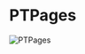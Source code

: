 # PTPages
![PTPages](https://cdn4.iconfinder.com/data/icons/defaulticon/icons/png/256x256/zoom-in.png)
